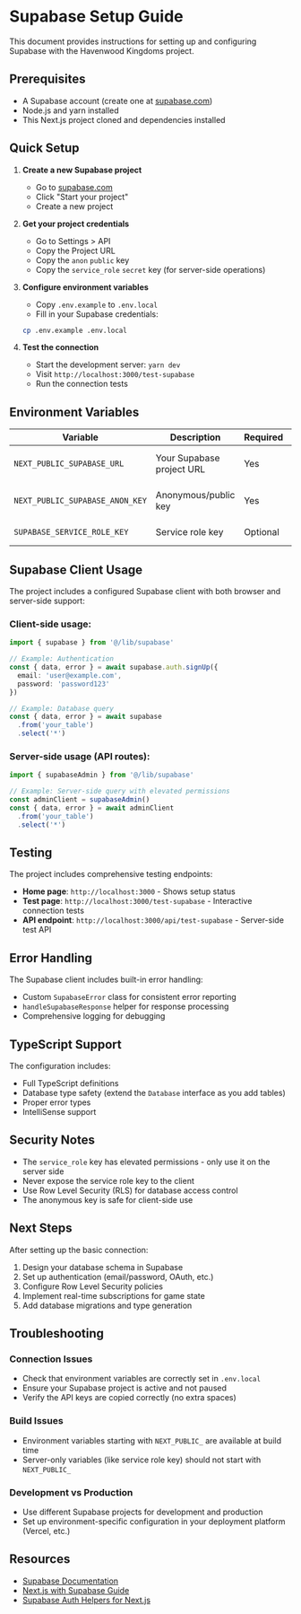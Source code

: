 # Supabase Setup Guide

This document provides instructions for setting up and configuring Supabase with the Havenwood Kingdoms project.

## Prerequisites

- A Supabase account (create one at [supabase.com](https://supabase.com))
- Node.js and yarn installed
- This Next.js project cloned and dependencies installed

## Quick Setup

1. **Create a new Supabase project**
   - Go to [supabase.com](https://supabase.com)
   - Click "Start your project"
   - Create a new project

2. **Get your project credentials**
   - Go to Settings > API
   - Copy the Project URL
   - Copy the `anon` `public` key
   - Copy the `service_role` `secret` key (for server-side operations)

3. **Configure environment variables**
   - Copy `.env.example` to `.env.local`
   - Fill in your Supabase credentials:
   ```bash
   cp .env.example .env.local
   ```

4. **Test the connection**
   - Start the development server: `yarn dev`
   - Visit `http://localhost:3000/test-supabase`
   - Run the connection tests

## Environment Variables

| Variable | Description | Required | Usage |
|----------|-------------|----------|-------|
| `NEXT_PUBLIC_SUPABASE_URL` | Your Supabase project URL | Yes | Client & Server |
| `NEXT_PUBLIC_SUPABASE_ANON_KEY` | Anonymous/public key | Yes | Client & Server |
| `SUPABASE_SERVICE_ROLE_KEY` | Service role key | Optional | Server only |

## Supabase Client Usage

The project includes a configured Supabase client with both browser and server-side support:

### Client-side usage:
```typescript
import { supabase } from '@/lib/supabase'

// Example: Authentication
const { data, error } = await supabase.auth.signUp({
  email: 'user@example.com',
  password: 'password123'
})

// Example: Database query
const { data, error } = await supabase
  .from('your_table')
  .select('*')
```

### Server-side usage (API routes):
```typescript
import { supabaseAdmin } from '@/lib/supabase'

// Example: Server-side query with elevated permissions
const adminClient = supabaseAdmin()
const { data, error } = await adminClient
  .from('your_table')
  .select('*')
```

## Testing

The project includes comprehensive testing endpoints:

- **Home page**: `http://localhost:3000` - Shows setup status
- **Test page**: `http://localhost:3000/test-supabase` - Interactive connection tests
- **API endpoint**: `http://localhost:3000/api/test-supabase` - Server-side test API

## Error Handling

The Supabase client includes built-in error handling:

- Custom `SupabaseError` class for consistent error reporting
- `handleSupabaseResponse` helper for response processing
- Comprehensive logging for debugging

## TypeScript Support

The configuration includes:

- Full TypeScript definitions
- Database type safety (extend the `Database` interface as you add tables)
- Proper error types
- IntelliSense support

## Security Notes

- The `service_role` key has elevated permissions - only use it on the server side
- Never expose the service role key to the client
- Use Row Level Security (RLS) for database access control
- The anonymous key is safe for client-side use

## Next Steps

After setting up the basic connection:

1. Design your database schema in Supabase
2. Set up authentication (email/password, OAuth, etc.)
3. Configure Row Level Security policies
4. Implement real-time subscriptions for game state
5. Add database migrations and type generation

## Troubleshooting

### Connection Issues
- Check that environment variables are correctly set in `.env.local`
- Ensure your Supabase project is active and not paused
- Verify the API keys are copied correctly (no extra spaces)

### Build Issues
- Environment variables starting with `NEXT_PUBLIC_` are available at build time
- Server-only variables (like service role key) should not start with `NEXT_PUBLIC_`

### Development vs Production
- Use different Supabase projects for development and production
- Set up environment-specific configuration in your deployment platform (Vercel, etc.)

## Resources

- [Supabase Documentation](https://supabase.com/docs)
- [Next.js with Supabase Guide](https://supabase.com/docs/guides/getting-started/tutorials/with-nextjs)
- [Supabase Auth Helpers for Next.js](https://supabase.com/docs/guides/auth/auth-helpers/nextjs)